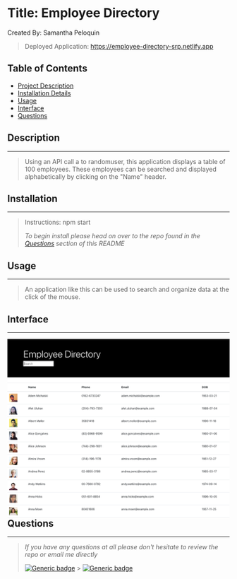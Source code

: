 # Title: Employee Directory

Created By: Samantha Peloquin

> Deployed Application: https://employee-directory-srp.netlify.app
## Table of Contents

- [Project Description](#description)
- [Installation Details](#installation)
- [Usage](#usage)
- [Interface](#Interface)
- [Questions](#questions)

## Description

---

> Using an API call a to randomuser, this application displays a table of 100 employees. These employees can be searched and displayed alphabetically by clicking on the "Name" header.

## Installation

---

> Instructions: npm start
>
> _To begin install please head on over to the repo found in the [Questions](#questions) section of this README_

## Usage

---

> An application like this can be used to search and organize data at the click of the mouse.

## Interface

---

<img src="Employee_Direct_Img.png"
     alt="budgetTracker"
     style="float: left; margin-right: 10px;" />

## Questions

---

> _If you have any questions at all please don't hesitate to review the repo or email me directly_
>
> [![Generic badge](https://img.shields.io/badge/Github-dodgerblue.svg)](https://github.com/speloqu24) > [![Generic badge](https://img.shields.io/badge/Email-dodgerblue.svg)](mailto:speloqu24@gmail.com)
